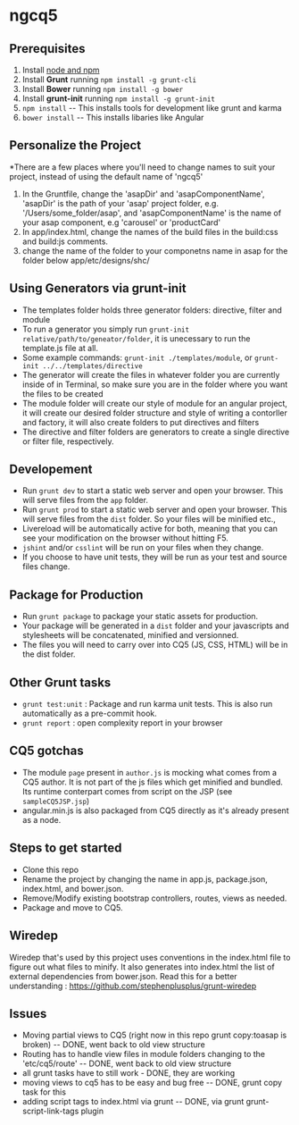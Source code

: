 ngcq5
==================

## Prerequisites
1. Install [node and npm](http://www.nodejs.org)
2. Install **Grunt** running `npm install -g grunt-cli`
3. Install **Bower** running `npm install -g bower`
4. Install **grunt-init** running `npm install -g grunt-init`
5. `npm install` -- This installs tools for development like grunt and karma
6. `bower install` -- This installs libaries like Angular

## Personalize the Project
*There are a few places where you'll need to change names to suit your project, instead of using the default name of 'ngcq5'
1. In the Gruntfile, change the 'asapDir' and 'asapComponentName', 'asapDir' is the path of your 'asap' project folder, e.g. '/Users/some_folder/asap', and 'asapComponentName' is the name of your asap component, e.g 'carousel' or 'productCard'
2. In app/index.html, change the names of the build files in the build:css and build:js comments.
3. change the name of the folder to your componetns name in asap for the folder below app/etc/designs/shc/


## Using Generators via grunt-init
* The templates folder holds three generator folders: directive, filter and module
* To run a generator you simply run `grunt-init relative/path/to/geneator/folder`, it is unecessary to run the template.js file at all.
* Some example commands: `grunt-init ./templates/module`, or `grunt-init ../../templates/directive`
* The generator will create the files in whatever folder you are currently inside of in Terminal, so make sure you are in the folder where you want the files to be created
* The module folder will create our style of module for an angular project, it will create our desired folder structure and style of writing a contorller and factory, it will also create folders to put directives and filters
* The directive and filter folders are generators to create a single directive or filter file, respectively. 

## Developement
* Run `grunt dev` to start a static web server and open your browser. This will serve files from the `app` folder.
* Run `grunt prod` to start a static web server and open your browser. This will serve files from the `dist` folder. So your files will be minified etc.,
* Livereload will be automatically active for both, meaning that you can see your modification on the browser without hitting F5.
* `jshint` and/or `csslint` will be run on your files when they change.
* If you choose to have unit tests, they will be run as your test and source files change.

## Package for Production
* Run `grunt package` to package your static assets for production.
* Your package will be generated in a `dist` folder and your javascripts and stylesheets will be concatenated, minified and versionned.
* The files you will need to carry over into CQ5 (JS, CSS, HTML) will be in the dist folder.

## Other Grunt tasks
* `grunt test:unit` : Package and run karma unit tests. This is also run automatically as a pre-commit hook.
* `grunt report` : open complexity report in your browser

## CQ5 gotchas
* The module `page` present in `author.js` is mocking what comes from a CQ5 author. It is not part of the js files which get
minified and bundled. Its runtime conterpart comes from script on the JSP (see `sampleCQ5JSP.jsp`)
* angular.min.js is also packaged from CQ5 directly as it's already present as a node.

## Steps to get started
* Clone this repo
* Rename the project by changing the name in app.js, package.json, index.html, and bower.json.
* Remove/Modify existing bootstrap controllers, routes, views as needed.
* Package and move to CQ5.

## Wiredep
Wiredep that's used by this project uses conventions in the index.html file to figure out what files to minify.
It also generates into index.html the list of external dependencies from bower.json. Read this for a better understanding : https://github.com/stephenplusplus/grunt-wiredep

## Issues
* Moving partial views to CQ5 (right now in this repo grunt copy:toasap is broken) -- DONE, went back to old view structure
* Routing has to handle view files in module folders changing to the 'etc/cq5/route' -- DONE, went back to old view structure
* all grunt tasks have to still work - DONE, they are working
* moving views to cq5 has to be easy and bug free -- DONE, grunt copy task for this
* adding script tags to index.html via grunt -- DONE, via grunt grunt-script-link-tags plugin